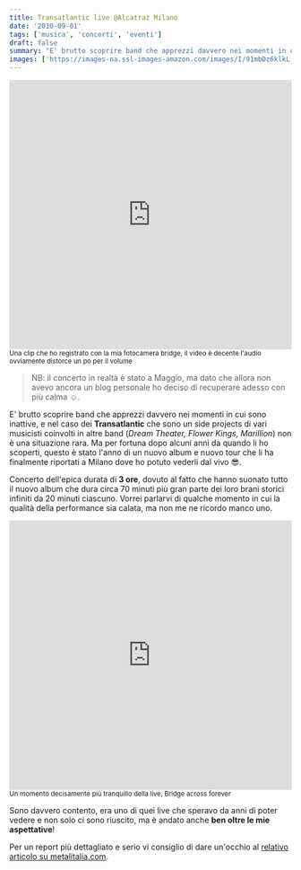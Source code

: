 ```yaml
---
title: Transatlantic live @Alcatraz Milano
date: '2010-09-01'
tags: ['musica', 'concerti', 'eventi']
draft: false
summary: "E' brutto scoprire band che apprezzi davvero nei momenti in cui sono inattive, e nel caso dei Transatlantic che sono un side projects di vari musicisti coinvolti in altre band (*Dream Theater, Flower Kings, Marillion*) non è una situazione rara. Ma per fortuna dopo alcuni anni da quando li ho scoperti, questo è stato l'anno di un nuovo album e nuovo tour che li ha finalmente riportati a Milano dove ho potuto vederli dal vivo 😎."
images: ['https://images-na.ssl-images-amazon.com/images/I/91mbDz6klkL._AC_SL1417_.jpg']
---
```


<iframe title="vimeo-player" src="https://player.vimeo.com/video/11952011" width="100%" height="480" frameBorder="0" allowFullScreen></iframe> <small>Una clip che ho registrato con la mia fotocamera bridge, il video è decente l'audio ovviamente distorce un po per il volume</small>

> NB: il concerto in realtà è stato a Maggio, ma dato che allora non avevo ancora un blog personale ho deciso di recuperare adesso con più calma ☺️.

E' brutto scoprire band che apprezzi davvero nei momenti in cui sono inattive, e nel caso dei **Transatlantic** che sono un side projects di vari musicisti coinvolti in altre band (_Dream Theater, Flower Kings, Marillion_) non è una situazione rara. Ma per fortuna dopo alcuni anni da quando li ho scoperti, questo è stato l'anno di un nuovo album e nuovo tour che li ha finalmente riportati a Milano dove ho potuto vederli dal vivo 😎.

Concerto dell'epica durata di **3 ore**, dovuto al fatto che hanno suonato tutto il nuovo album che dura circa 70 minuti più gran parte dei loro brani storici infiniti da 20 minuti ciascuno. Vorrei parlarvi di qualche momento in cui la qualità della performance sia calata, ma non me ne ricordo manco uno.

<iframe title="vimeo-player" src="https://player.vimeo.com/video/11951371" width="100%" height="480" frameBorder="0" allowFullScreen></iframe><small>Un momento decisamente più tranquillo della live, Bridge across forever</small>

Sono davvero contento, era uno di quei live che speravo da anni di poter vedere e non solo ci sono riuscito, ma è andato anche **ben oltre le mie aspettative**!

Per un report più dettagliato e serio vi consiglio di dare un'occhio al [relativo articolo su metalitalia.com](https://metalitalia.com/live_report/transatlantic/).
